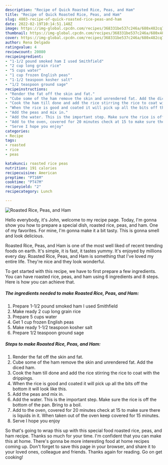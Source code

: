 ```yaml
---
description: "Recipe of Quick Roasted Rice, Peas, and Ham"
title: "Recipe of Quick Roasted Rice, Peas, and Ham"
slug: 4803-recipe-of-quick-roasted-rice-peas-and-ham
date: 2022-02-19T10:14:51.148Z
image: https://img-global.cpcdn.com/recipes/368331be537c246a/680x482cq70/roasted-rice-peas-and-ham-recipe-main-photo.jpg
thumbnail: https://img-global.cpcdn.com/recipes/368331be537c246a/680x482cq70/roasted-rice-peas-and-ham-recipe-main-photo.jpg
cover: https://img-global.cpcdn.com/recipes/368331be537c246a/680x482cq70/roasted-rice-peas-and-ham-recipe-main-photo.jpg
author: Rena Delgado
ratingvalue: 4
reviewcount: 20080
recipeingredient:
- "1-1/2 pound smoked ham I used Smithfield"
- "2 cup long grain rice"
- "5 cups water"
- "1 cup frozen English peas"
- "1-1/2 teaspoon kosher salt"
- "1/2 teaspoon ground sage"
recipeinstructions:
- "Render the fat off the skin and fat."
- "Cube some of the ham remove the skin and unrendered fat. Add the diced ham."
- "Cook the ham till done and add the rice stirring the rice to coat with the drippings."
- "When the rice is good and coated it will pick up all the bits off the bottom it will look like this."
- "Add the peas and mix in."
- "Add the water. This is the important step. Make sure the rice is off the bottom of the pan. Bring to a boil."
- "Add to the oven, covered for 20 minutes check at 15 to make sure there is liquids in it. When taken out of the oven keep covered for 15 minutes."
- "Serve I hope you enjoy"
categories:
- Recipe
tags:
- roasted
- rice
- peas

katakunci: roasted rice peas 
nutrition: 191 calories
recipecuisine: American
preptime: "PT16M"
cooktime: "PT47M"
recipeyield: "2"
recipecategory: Lunch

---
```



![Roasted Rice, Peas, and Ham](https://img-global.cpcdn.com/recipes/368331be537c246a/680x482cq70/roasted-rice-peas-and-ham-recipe-main-photo.jpg)

Hello everybody, it's John, welcome to my recipe page. Today, I'm gonna show you how to prepare a special dish, roasted rice, peas, and ham. One of my favorites. For mine, I'm gonna make it a bit tasty. This is gonna smell and look delicious.

Roasted Rice, Peas, and Ham is one of the most well liked of recent trending foods on earth. It's simple, it is fast, it tastes yummy. It's enjoyed by millions every day. Roasted Rice, Peas, and Ham is something that I've loved my entire life. They're nice and they look wonderful.




To get started with this recipe, we have to first prepare a few ingredients. You can have roasted rice, peas, and ham using 6 ingredients and 8 steps. Here is how you can achieve that.

<!--inarticleads1-->

##### The ingredients needed to make Roasted Rice, Peas, and Ham:

1. Prepare 1-1/2 pound smoked ham I used Smithfield
1. Make ready 2 cup long grain rice
1. Prepare 5 cups water
1. Get 1 cup frozen English peas
1. Make ready 1-1/2 teaspoon kosher salt
1. Prepare 1/2 teaspoon ground sage




<!--inarticleads2-->

##### Steps to make Roasted Rice, Peas, and Ham:

1. Render the fat off the skin and fat.
1. Cube some of the ham remove the skin and unrendered fat. Add the diced ham.
1. Cook the ham till done and add the rice stirring the rice to coat with the drippings.
1. When the rice is good and coated it will pick up all the bits off the bottom it will look like this.
1. Add the peas and mix in.
1. Add the water. This is the important step. Make sure the rice is off the bottom of the pan. Bring to a boil.
1. Add to the oven, covered for 20 minutes check at 15 to make sure there is liquids in it. When taken out of the oven keep covered for 15 minutes.
1. Serve I hope you enjoy




So that's going to wrap this up with this special food roasted rice, peas, and ham recipe. Thanks so much for your time. I'm confident that you can make this at home. There's gonna be more interesting food at home recipes coming up. Don't forget to save this page in your browser, and share it to your loved ones, colleague and friends. Thanks again for reading. Go on get cooking!
